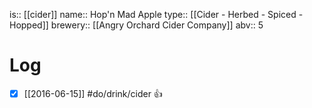 is:: [[cider]]
name:: Hop'n Mad Apple
type:: [[Cider - Herbed - Spiced - Hopped]]
brewery:: [[Angry Orchard Cider Company]]
abv:: 5

# Log
- [x] [[2016-06-15]] #do/drink/cider 👍
